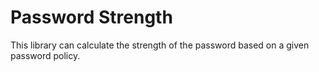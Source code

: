 # Password Strength

This library can calculate the strength of the password based on a given
password policy.
